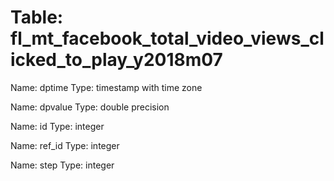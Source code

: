 Table: fl_mt_facebook_total_video_views_clicked_to_play_y2018m07
================================================================

Name: dptime
Type: timestamp with time zone

Name: dpvalue
Type: double precision

Name: id
Type: integer

Name: ref_id
Type: integer

Name: step
Type: integer

